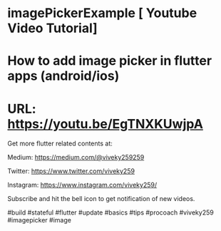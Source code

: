 # imagePickerExample [ Youtube Video Tutorial]

# How to add image picker in flutter apps (android/ios)
# URL: https://youtu.be/EgTNXKUwjpA
Get more flutter related contents at:

Medium: https://medium.com/@viveky259259

Twitter: https://www.twitter.com/viveky259

Instagram: https://www.instagram.com/viveky259/

Subscribe and hit the bell icon to get notification of new videos.

#build #stateful #flutter #update #basics #tips #procoach #viveky259 #imagepicker #image
